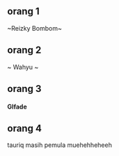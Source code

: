 ## orang 1
~Reizky Bombom~

## orang 2
~ Wahyu ~

## orang 3

#### GIfade

## orang 4
tauriq masih pemula muehehheheeh